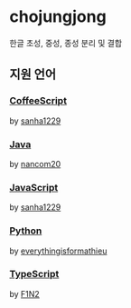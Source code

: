 # chojungjong
한글 초성, 중성, 종성 분리 및 결합

## 지원 언어

### [CoffeeScript](https://github.com/sweetcorn1229/chojungjong/blob/main/coffeescript/docs.md)
by [sanha1229](https://github.com/sanha1229)

### [Java](https://github.com/sweetcorn1229/chojungjong/blob/main/java/docs.md)
by [nancom20](https://github.com/nancom20)

### [JavaScript](https://github.com/sweetcorn1229/chojungjong/blob/main/javascript/docs.md)
by [sanha1229](https://github.com/sanha1229)

### [Python](https://github.com/sweetcorn1229/chojungjong/blob/main/python/docs.md)
by [everythingisformathieu](https://github.com/everythingisformathieu)

### [TypeScript](https://github.com/sweetcorn1229/chojungjong/blob/main/typescript/docs.md)
by [F1N2](https://github.com/F1N2)
